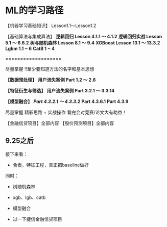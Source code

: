 # ML的学习路径

【机器学习基础知识】
Lesson1.1～Lesson1.2

【基础算法与集成算法】
**逻辑回归 Lesson 4.1.1 ～ 4.1.2**
**逻辑回归实战 Lesson 5.1 ～ 6.6.2**
**树与随机森林 Lesson 8.1 ～ 9.4**
**XGBoost Lesson 13.1 ～ 13.3.2**
**Lgbm 1.1 ~ 6**
**CatB 1 ~ 4**

===================

尽量掌握
‼️至少要知道方法的名字和基本思想

**【数据预处理】**
**用户流失案例 Part 1.2 ～ 2.6**

**【特征衍生与筛选】**
**用户流失案例 Part 3.2.1 ～ 3.3.14**

**【模型融合】**
***Part 4.3.2.1 ～ 4.3.3.2***
**Part 4.3.6.1**
**Part 4.3.9**

尽量掌握
精彩思路 + 实战操作
看完会对竞赛/论文大有助益！

【金融信贷项目】全部内容
【股价预测项目】全部内容

## 9.25之后

接下来看：

- 合表，特征工程，真正把baseline做好

同时：

- 树随机森林

- xgb、lgb、catb

- 模型融合
- 过一下捷信金融信贷项目